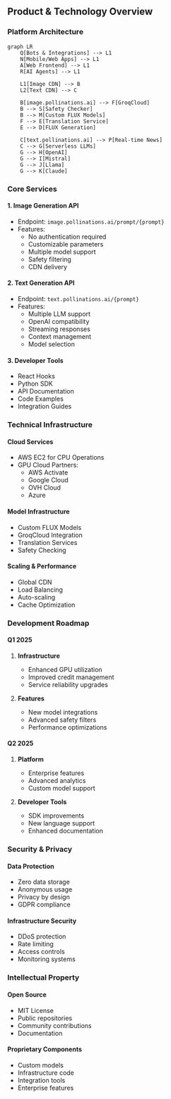 ## Product & Technology Overview

### Platform Architecture

```mermaid
graph LR
    Q[Bots & Integrations] --> L1
    N[Mobile/Web Apps] --> L1
    A[Web Frontend] --> L1
    R[AI Agents] --> L1
    
    L1[Image CDN] --> B
    L2[Text CDN] --> C
    
    B[image.pollinations.ai] --> F[GroqCloud]
    B --> S[Safety Checker]
    B --> M[Custom FLUX Models]
    F --> E[Translation Service]
    E --> D[FLUX Generation]
    
    C[text.pollinations.ai] --> P[Real-time News]
    C --> G[Serverless LLMs]
    G --> H[OpenAI]
    G --> I[Mistral]
    G --> J[Llama]
    G --> K[Claude]
```

### Core Services

#### 1. Image Generation API
- Endpoint: `image.pollinations.ai/prompt/{prompt}`
- Features:
  - No authentication required
  - Customizable parameters
  - Multiple model support
  - Safety filtering
  - CDN delivery

#### 2. Text Generation API
- Endpoint: `text.pollinations.ai/{prompt}`
- Features:
  - Multiple LLM support
  - OpenAI compatibility
  - Streaming responses
  - Context management
  - Model selection

#### 3. Developer Tools
- React Hooks
- Python SDK
- API Documentation
- Code Examples
- Integration Guides

### Technical Infrastructure

#### Cloud Services
- AWS EC2 for CPU Operations
- GPU Cloud Partners:
  - AWS Activate
  - Google Cloud
  - OVH Cloud
  - Azure

#### Model Infrastructure
- Custom FLUX Models
- GroqCloud Integration
- Translation Services
- Safety Checking

#### Scaling & Performance
- Global CDN
- Load Balancing
- Auto-scaling
- Cache Optimization

### Development Roadmap

#### Q1 2025
1. **Infrastructure**
   - Enhanced GPU utilization
   - Improved credit management
   - Service reliability upgrades

2. **Features**
   - New model integrations
   - Advanced safety filters
   - Performance optimizations

#### Q2 2025
1. **Platform**
   - Enterprise features
   - Advanced analytics
   - Custom model support

2. **Developer Tools**
   - SDK improvements
   - New language support
   - Enhanced documentation

### Security & Privacy

#### Data Protection
- Zero data storage
- Anonymous usage
- Privacy by design
- GDPR compliance

#### Infrastructure Security
- DDoS protection
- Rate limiting
- Access controls
- Monitoring systems

### Intellectual Property

#### Open Source
- MIT License
- Public repositories
- Community contributions
- Documentation

#### Proprietary Components
- Custom models
- Infrastructure code
- Integration tools
- Enterprise features 